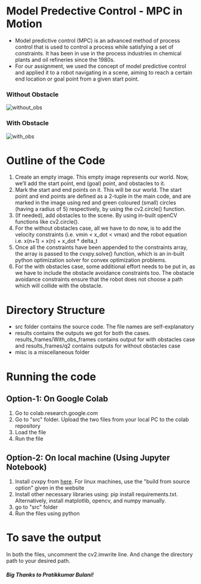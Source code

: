 # Model Predective Control - MPC in Motion
- Model predictive control (MPC) is an advanced method of process control that is used to control a process while satisfying a set of constraints. It has been in use in the process industries in chemical plants and oil refineries since the 1980s.
- For our assignment, we used the concept of model predictive control and applied it to a robot navigating in a scene, aiming to reach a certain end location or goal point from a given start point.

### Without Obstacle
![without_obs](https://user-images.githubusercontent.com/44245211/137799458-26da3d51-ea3e-4aea-9422-230008a38193.gif)  
### With Obstacle
![with_obs](https://user-images.githubusercontent.com/44245211/137799455-8165fa84-70f4-41b7-9934-53f9e7c24587.gif)

# Outline of the Code
1. Create an empty image. This empty image represents our world. Now, we’ll add the start point, end (goal) point, and obstacles to it.
2. Mark the start and end points on it. This will be our world. The start point and end points are defined as a 2-tuple in the main code, and are marked in the image using red and green coloured (small) circles (having a radius of 5) respectively, by using the cv2.circle() function.
3. (If needed), add obstacles to the scene. By using in-built openCV functions like cv2.circle().
4. For the without obstacles case, all we have to do now, is to add the velocity constraints (i.e.
vmin < x_dot < vmax) and the robot equation i.e. x(n+1) = x(n) + x_dot * delta_t
5. Once all the constraints have been appended to the constraints array, the array is passed to
the cvxpy.solve() function, which is an in-built python optimization solver for convex
optimization problems.
6. For the with obstacles case, some additional effort needs to be put in, as we have to include
the obstacle avoidance constraints too. The obstacle avoidance constraints ensure that the robot does not choose a path which will collide with the obstacle.


# Directory Structure
- src folder contains the source code. The file names are self-explanatory
- results contains the outputs we got for both the cases. results_frames/With_obs_frames contains output for with obstacles case and results_frames/q2 contains outputs for without obstacles case
- misc is a miscellaneous folder
 
# Running the code
## Option-1: On Google Colab
1. Go to colab.research.google.com
2. Go to "src" folder. Upload the two files from your local PC to the colab repository
3. Load the file
4. Run the file

## Option-2: On local machine (Using Jupyter Notebook)
1. Install cvxpy from [here](https://www.cvxpy.org/install/). For linux machines, use the "build from source option" given in the website
2. Install other necessary libraries using: pip install requirements.txt. Alternatively, install matplotlib, opencv, and numpy manually.
3. go to "src" folder
4. Run the files using python

# To save the output
In both the files, uncomment the cv2.imwrite line. And change the directory path to your desired path.

##### Big Thanks to Pratikkumar Bulani!
